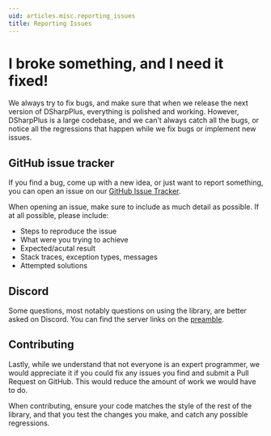 ```yaml
---
uid: articles.misc.reporting_issues
title: Reporting Issues
---
```


# I broke something, and I need it fixed!
We always try to fix bugs, and make sure that when we release the next version of DSharpPlus, everything is polished and 
working. However, DSharpPlus is a large codebase, and we can't always catch all the bugs, or notice all the regressions 
that happen while we fix bugs or implement new issues.

## GitHub issue tracker
If you find a bug, come up with a new idea, or just want to report something, you can open an issue on our
[GitHub Issue Tracker][0].

When opening an issue, make sure to include as much detail as possible. If at all possible, please include:
* Steps to reproduce the issue
* What were you trying to achieve
* Expected/acutal result
* Stack traces, exception types, messages
* Attempted solutions

## Discord 
Some questions, most notably questions on using the library, are better asked on Discord. You can find the server links
on the [preamble][1].

## Contributing
Lastly, while we understand that not everyone is an expert programmer, we would appreciate it if you could fix any
issues you find and submit a Pull Request on GitHub. This would reduce the amount of work we would have to do.

When contributing, ensure your code matches the style of the rest of the library, and that you test the changes you
make, and catch any possible regressions.

<!-- LINKS -->
[0]:  https://github.com/DSharpPlus/DSharpPlus/issues "DSharpPlus issues on GitHub"
[1]:  xref:articles.preamble
